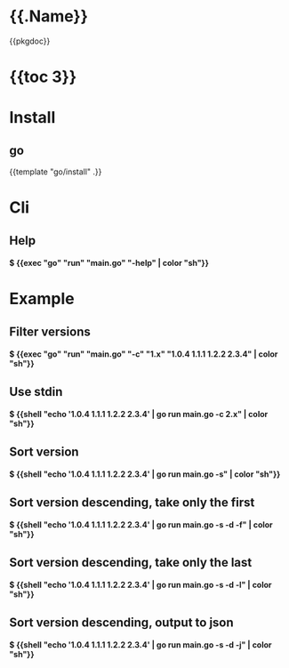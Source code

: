 # {{.Name}}

{{pkgdoc}}

# {{toc 3}}

# Install

## go

{{template "go/install" .}}

# Cli

## Help

#### $ {{exec "go" "run" "main.go" "-help" | color "sh"}}

# Example

## Filter versions

#### $ {{exec "go" "run" "main.go" "-c" "1.x" "1.0.4 1.1.1 1.2.2 2.3.4" | color "sh"}}

## Use stdin

#### $ {{shell "echo '1.0.4 1.1.1 1.2.2 2.3.4' | go run main.go -c 2.x" | color "sh"}}

## Sort version

#### $ {{shell "echo '1.0.4 1.1.1 1.2.2 2.3.4' | go run main.go -s" | color "sh"}}

## Sort version descending, take only the first

#### $ {{shell "echo '1.0.4 1.1.1 1.2.2 2.3.4' | go run main.go -s -d -f" | color "sh"}}

## Sort version descending, take only the last

#### $ {{shell "echo '1.0.4 1.1.1 1.2.2 2.3.4' | go run main.go -s -d -l" | color "sh"}}

## Sort version descending, output to json

#### $ {{shell "echo '1.0.4 1.1.1 1.2.2 2.3.4' | go run main.go -s -d -j" | color "sh"}}
